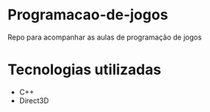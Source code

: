 # Programacao-de-jogos
Repo para acompanhar as aulas de programação de jogos

# Tecnologias utilizadas
- C++
- Direct3D
